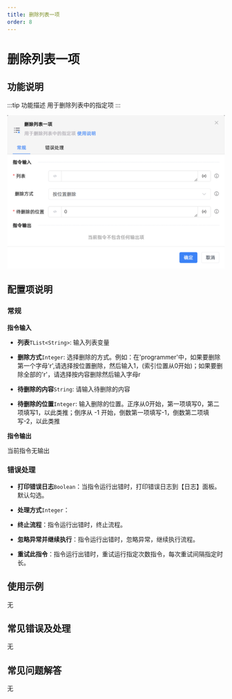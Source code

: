 ```yaml
---
title: 删除列表一项
order: 8
---
```


# 删除列表一项

## 功能说明

:::tip 功能描述
用于删除列表中的指定项
:::

![删除列表一项](../../../assets/删除列表一项_command.png)

## 配置项说明

### 常规

**指令输入**

- **列表**`TList<String>`: 输入列表变量

- **删除方式**`Integer`: 选择删除的方式。例如：在'programmer'中，如果要删除第一个字母'r',请选择按位置删除，然后输入1，(索引位置从0开始)；如果要删除全部的'r'，请选择按内容删除然后输入字母r

- **待删除的内容**`String`: 请输入待删除的内容

- **待删除的位置**`Integer`: 输入删除的位置。正序从0开始，第一项填写0，第二项填写1，以此类推；倒序从 -1 开始，倒数第一项填写-1，倒数第二项填写-2，以此类推


**指令输出**

当前指令无输出

### 错误处理

- **打印错误日志**`Boolean`：当指令运行出错时，打印错误日志到【日志】面板。默认勾选。

- **处理方式**`Integer`：

 - **终止流程**：指令运行出错时，终止流程。

 - **忽略异常并继续执行**：指令运行出错时，忽略异常，继续执行流程。

 - **重试此指令**：指令运行出错时，重试运行指定次数指令，每次重试间隔指定时长。

## 使用示例
无

## 常见错误及处理

无

## 常见问题解答

无

